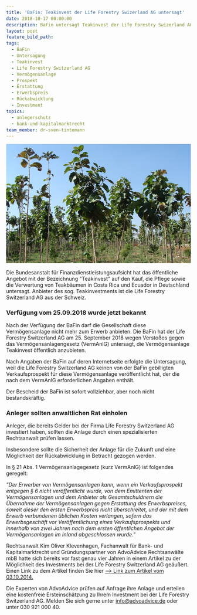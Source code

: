 ```yaml
---
title: 'BaFin: Teakinvest der Life Forestry Swizerland AG untersagt'
date: 2018-10-17 00:00:00
description: BaFin untersagt Teakinvest der Life Forestry Swizerland AG
layout: post
feature_bild_path:
tags:
  - BaFin
  - Untersagung
  - Teakinvest
  - Life Forestry Switzerland AG
  - Vermögensanlage
  - Prospekt
  - Erstattung
  - Erwerbspreis
  - Rückabwicklung
  - Investment
topics:
  - anlegerschutz
  - bank-und-kapitalmarktrecht
team_member: dr-sven-tintemann
---
```


![Teak Plantage - Foto Pixabay](/uploads/teak-plantation-289157-640.jpg "BaFin untersagt Teakinvest")

Die Bundesanstalt für Finanzdienstleistungsaufsicht hat das öffentliche Angebot mit der Bezeichnung "Teakinvest" auf den Kauf, die Pflege sowie die Verwertung von Teakbäumen in Costa Rica und Ecuador in Deutschland untersagt. Anbieter des sog. Teakinvestments ist die Life Forestry Switzerland AG aus der Schweiz.

### Verfügung vom 25.09.2018 wurde jetzt bekannt

Nach der Verfügung der BaFin darf die Gesellschaft diese Vermögensanlage nicht mehr zum Erwerb anbieten. Die BaFin hat der Life Forestry Switzerland AG am 25. September 2018 wegen Verstoßes gegen das Vermögensanlagengesetz (VermAnlG) untersagt, die Vermögensanlage Teakinvest öffentlich anzubieten.

Nach Angaben der BaFin auf deren Internetseite erfolgte die Untersagung, weil die Life Forestry Switzerland AG keinen von der BaFin gebilligten Verkaufsprospekt für diese Vermögensanlage veröffentlicht hat, der die nach dem VermAnlG erforderlichen Angaben enthält.

Der Bescheid der BaFin ist sofort vollziehbar, aber noch nicht bestandskräftig.

### Anleger sollten anwaltlichen Rat einholen

Anleger, die bereits Gelder bei der Firma Life Forestry Switzerland AG investiert haben, sollten die Anlage durch einen spezialisierten Rechtsanwalt prüfen lassen.

Insbesondere sollte die Sicherheit der Anlage für die Zukunft und eine Möglichkeit der Rückabwicklung in Betracht gezogen werden.

In § 21 Abs. 1 Vermögensanlagegesetz (kurz VermAnlG) ist folgendes geregelt:

*"Der Erwerber von Vermögensanlagen kann, wenn ein Verkaufsprospekt entgegen § 6 nicht veröffentlicht wurde, von dem Emittenten der Vermögensanlagen und dem Anbieter als Gesamtschuldnern die Übernahme der Vermögensanlagen gegen Erstattung des Erwerbspreises, soweit dieser den ersten Erwerbspreis nicht überschreitet, und der mit dem Erwerb verbundenen üblichen Kosten verlangen, sofern das Erwerbsgeschäft vor Veröffentlichung eines Verkaufsprospekts und innerhalb von zwei Jahren nach dem ersten öffentlichen Angebot der Vermögensanlagen im Inland abgeschlossen wurde."*

Rechtsanwalt Kim Oliver Klevenhagen, Fachanwalt für Bank- und Kapitalmarktrecht und Gründungspartner von AdvoAdvice Rechtsanwälte mbB hatte sich bereits vor fast genau vier Jahren in einem Artikel zu der Möglichkeit des Investments bei der Life Forestry Switzerland AG geäußert. Einen Link zu dem Artikel finden Sie hier [–&gt; Link zum Artikel vom 03.10.2014.](https://tintemann.de/baeume-als-investment.html#more-2542)

Die Experten von AdvoAdvice prüfen auf Anfrage ihre Anlage und erteilen eine kostenfreie Ersteinschätzung zu Ihrem Investment bei der Life Forestry Switzerland AG. Melden Sie sich gerne unter info@advoadvice.de oder unter 030 921 000 40.